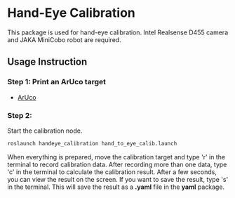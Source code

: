# Hand-Eye Calibration

This package is used for hand-eye calibration. Intel Realsense D455 camera and JAKA MiniCobo robot are required.

## Usage Instruction

### Step 1: Print an ArUco target
- [ArUco](https://chev.me/arucogen/)

### Step 2: 
Start the calibration node. 
```bash
roslaunch handeye_calibration hand_to_eye_calib.launch
```
When everything is prepared, move the calibration target and type 'r' in the terminal to record calibration data. After recording more than one data, type 'c' in the terminal to calculate the calibration result. After a few seconds, you can view the result on the screen. If you want to save the result, type 's' in the terminal. This will save the result as a **.yaml** file in the **yaml** package.
